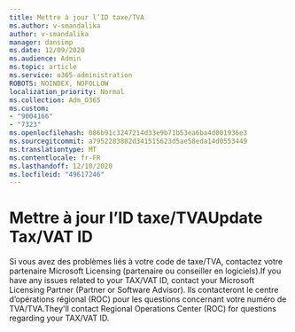 ```yaml
---
title: Mettre à jour l’ID taxe/TVA
ms.author: v-smandalika
author: v-smandalika
manager: dansimp
ms.date: 12/09/2020
ms.audience: Admin
ms.topic: article
ms.service: o365-administration
ROBOTS: NOINDEX, NOFOLLOW
localization_priority: Normal
ms.collection: Adm_O365
ms.custom:
- "9004166"
- "7323"
ms.openlocfilehash: 086b91c3247214d33e9b71b53ea6ba4d001936e3
ms.sourcegitcommit: a7952283882d341515623d5ae58eda14d0553449
ms.translationtype: MT
ms.contentlocale: fr-FR
ms.lasthandoff: 12/10/2020
ms.locfileid: "49617246"
---
```

# <a name="update-taxvat-id"></a><span data-ttu-id="10675-102">Mettre à jour l’ID taxe/TVA</span><span class="sxs-lookup"><span data-stu-id="10675-102">Update Tax/VAT ID</span></span>

<span data-ttu-id="10675-103">Si vous avez des problèmes liés à votre code de taxe/TVA, contactez votre partenaire Microsoft Licensing (partenaire ou conseiller en logiciels).</span><span class="sxs-lookup"><span data-stu-id="10675-103">If you have any issues related to your TAX/VAT ID, contact your Microsoft Licensing Partner (Partner or Software Advisor).</span></span> <span data-ttu-id="10675-104">Ils contacteront le centre d’opérations régional (ROC) pour les questions concernant votre numéro de TVA/TVA.</span><span class="sxs-lookup"><span data-stu-id="10675-104">They'll contact Regional Operations Center (ROC) for questions regarding your TAX/VAT ID.</span></span> 